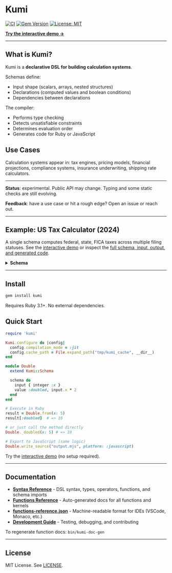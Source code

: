# Kumi

[![CI](https://github.com/amuta/kumi/workflows/CI/badge.svg)](https://github.com/amuta/kumi/actions)
[![Gem Version](https://badge.fury.io/rb/kumi.svg)](https://badge.fury.io/rb/kumi)
[![License: MIT](https://img.shields.io/badge/License-MIT-yellow.svg)](https://opensource.org/licenses/MIT)

**[Try the interactive demo →](https://kumi-play-web.fly.dev/)**

---

## What is Kumi?

Kumi is a **declarative DSL for building calculation systems**.

Schemas define:
- Input shape (scalars, arrays, nested structures)
- Declarations (computed values and boolean conditions)
- Dependencies between declarations

The compiler:
- Performs type checking
- Detects unsatisfiable constraints
- Determines evaluation order
- Generates code for Ruby or JavaScript

## Use Cases

Calculation systems appear in: tax engines, pricing models, financial projections, compliance systems, insurance underwriting, shipping rate calculators.

---

**Status**: experimental. Public API may change. Typing and some static checks are still evolving.

**Feedback**: have a use case or hit a rough edge? Open an issue or reach out.

---

## Example: US Tax Calculator (2024)

A single schema computes federal, state, FICA taxes across multiple filing statuses. See the [interactive demo](https://kumi-play-web.fly.dev/) or inspect the [full schema, input, output, and generated code](golden/us_tax_2024/).

<details>
<summary><strong>Schema</strong></summary>

```ruby
schema do
  input do
    float  :income
    float  :state_rate
    float  :local_rate
    float  :retirement_contrib
    string :filing_status

    array :statuses do
      hash :status do
        string :name
        float  :std
        float  :addl_threshold
        array  :rates do
          hash :bracket do
            float :lo
            float :hi # -1 = open-ended
            float :rate
          end
        end
      end
    end
  end

  # shared
  let :big_hi, 100_000_000_000.0
  let :state_tax, input.income * input.state_rate
  let :local_tax, input.income * input.local_rate

  # FICA constants
  let :ss_wage_base, 168_600.0
  let :ss_rate, 0.062
  let :med_base_rate, 0.0145
  let :addl_med_rate, 0.009

  # per-status federal
  let :taxable,   fn(:max, [input.income - input.statuses.status.std, 0])
  let :lo,        input.statuses.status.rates.bracket.lo
  let :hi,        input.statuses.status.rates.bracket.hi
  let :rate,      input.statuses.status.rates.bracket.rate
  let :hi_eff,    select(hi == -1, big_hi, hi)
  let :amt,       fn(:clamp, taxable - lo, 0, hi_eff - lo)
  let :fed_tax,   fn(:sum, amt * rate)
  let :in_br,     (taxable >= lo) & (taxable < hi_eff)
  let :fed_marg,  fn(:sum_if, rate, in_br)
  let :fed_eff,   fed_tax / fn(:max, [input.income, 1.0])

  # per-status FICA
  let :ss_tax,         fn(:min, [input.income, ss_wage_base]) * ss_rate
  let :med_tax,        input.income * med_base_rate
  let :addl_med_tax,   fn(:max, [input.income - input.statuses.status.addl_threshold, 0]) * addl_med_rate
  let :fica_tax,       ss_tax + med_tax + addl_med_tax
  let :fica_eff,       fica_tax / fn(:max, [input.income, 1.0])

  # totals per status
  let :total_tax,  fed_tax + fica_tax + state_tax + local_tax
  let :total_eff,  total_tax / fn(:max, [input.income, 1.0])
  let :after_tax,  input.income - total_tax
  let :take_home,  after_tax - input.retirement_contrib

  # array of result objects, one per status
  value :summary, {
    filing_status: input.statuses.status.name,
    federal: { marginal: fed_marg, effective: fed_eff, tax: fed_tax },
    fica: { effective: fica_eff, tax: fica_tax },
    state: { marginal: input.state_rate, effective: input.state_rate, tax: state_tax },
    local: { marginal: input.local_rate, effective: input.local_rate, tax: local_tax },
    total: { effective: total_eff, tax: total_tax },
    after_tax: after_tax,
    retirement_contrib: input.retirement_contrib,
    take_home: take_home
  }
end
```

</details>

---

## Install

```bash
gem install kumi
```

Requires Ruby 3.1+. No external dependencies.

## Quick Start

```ruby
require 'kumi'

Kumi.configure do |config|
  config.compilation_mode = :jit
  config.cache_path = File.expand_path("tmp/kumi_cache", __dir__)
end

module Double
  extend Kumi::Schema

  schema do
    input { integer :x }
    value :doubled, input.x * 2
  end
end

# Execute in Ruby
result = Double.from(x: 5)
result[:doubled]  # => 10

# or just call the method directly
Double._doubled(x: 5) # => 10

# Export to JavaScript (same logic)
Double.write_source("output.mjs", platform: :javascript)
```

Try the [interactive demo](https://kumi-play-web.fly.dev/) (no setup required).

---

## Documentation

- **[Syntax Reference](docs/SYNTAX.md)** - DSL syntax, types, operators, functions, and schema imports
- **[Functions Reference](docs/FUNCTIONS.md)** - Auto-generated docs for all functions and kernels
- **[functions-reference.json](docs/functions-reference.json)** - Machine-readable format for IDEs (VSCode, Monaco, etc.)
- **[Development Guide](docs/DEVELOPMENT.md)** - Testing, debugging, and contributing

To regenerate function docs: `bin/kumi-doc-gen`

---

## License

MIT License. See [LICENSE](LICENSE).
